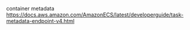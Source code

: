 container metadata
https://docs.aws.amazon.com/AmazonECS/latest/developerguide/task-metadata-endpoint-v4.html

